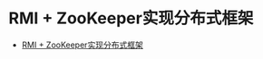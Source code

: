 # RMI + ZooKeeper实现分布式框架

* [RMI + ZooKeeper实现分布式框架](https://blog.csdn.net/wanglha/article/details/51818331)
